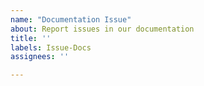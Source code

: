 ```yaml
---
name: "Documentation Issue"
about: Report issues in our documentation
title: ''
labels: Issue-Docs
assignees: ''

---
```


<!-- Briefly describe which document needs to be corrected and why. -->

<!-- 220418.113901 -->